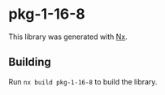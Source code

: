 # pkg-1-16-8

This library was generated with [Nx](https://nx.dev).

## Building

Run `nx build pkg-1-16-8` to build the library.
